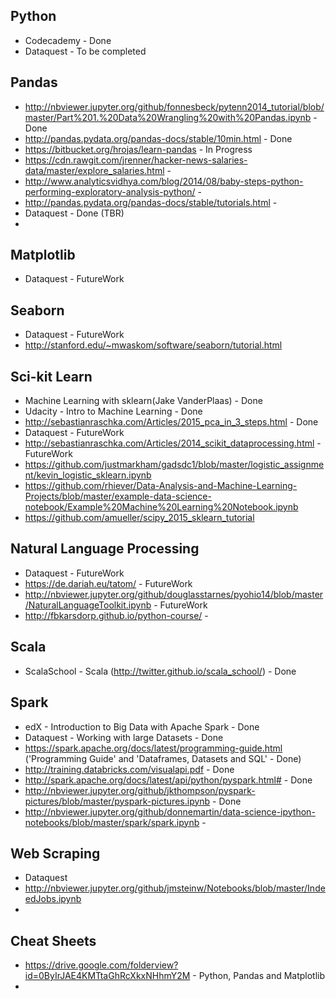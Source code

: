 
Python
--------------------

* Codecademy - Done
* Dataquest - To be completed

Pandas
-------------------

* http://nbviewer.jupyter.org/github/fonnesbeck/pytenn2014_tutorial/blob/master/Part%201.%20Data%20Wrangling%20with%20Pandas.ipynb - Done
* http://pandas.pydata.org/pandas-docs/stable/10min.html - Done
* https://bitbucket.org/hrojas/learn-pandas - In Progress
* https://cdn.rawgit.com/jrenner/hacker-news-salaries-data/master/explore_salaries.html - 
* http://www.analyticsvidhya.com/blog/2014/08/baby-steps-python-performing-exploratory-analysis-python/ - 
* http://pandas.pydata.org/pandas-docs/stable/tutorials.html - 
* Dataquest - Done (TBR)
* 

Matplotlib
-----------------------

* Dataquest - FutureWork

Seaborn
--------------------

* Dataquest - FutureWork
* http://stanford.edu/~mwaskom/software/seaborn/tutorial.html

Sci-kit Learn
------------------------

* Machine Learning with sklearn(Jake VanderPlaas) - Done
* Udacity - Intro to Machine Learning - Done
* http://sebastianraschka.com/Articles/2015_pca_in_3_steps.html - Done
* Dataquest - FutureWork
* http://sebastianraschka.com/Articles/2014_scikit_dataprocessing.html - FutureWork
* https://github.com/justmarkham/gadsdc1/blob/master/logistic_assignment/kevin_logistic_sklearn.ipynb
* https://github.com/rhiever/Data-Analysis-and-Machine-Learning-Projects/blob/master/example-data-science-notebook/Example%20Machine%20Learning%20Notebook.ipynb
* https://github.com/amueller/scipy_2015_sklearn_tutorial

Natural Language Processing
-------------------------------------

* Dataquest - FutureWork
* https://de.dariah.eu/tatom/ - FutureWork
* http://nbviewer.jupyter.org/github/douglasstarnes/pyohio14/blob/master/NaturalLanguageToolkit.ipynb - FutureWork
* http://fbkarsdorp.github.io/python-course/ - 

Scala
-----------------------------

* ScalaSchool - Scala (http://twitter.github.io/scala_school/) - Done

Spark
---------------------------

* edX - Introduction to Big Data with Apache Spark - Done
* Dataquest - Working with large Datasets - Done
* https://spark.apache.org/docs/latest/programming-guide.html ('Programming Guide' and 'Dataframes, Datasets and SQL' - Done)
* http://training.databricks.com/visualapi.pdf - Done
* http://spark.apache.org/docs/latest/api/python/pyspark.html# - Done
* http://nbviewer.jupyter.org/github/jkthompson/pyspark-pictures/blob/master/pyspark-pictures.ipynb - Done
* http://nbviewer.jupyter.org/github/donnemartin/data-science-ipython-notebooks/blob/master/spark/spark.ipynb - 

Web Scraping
------------------------

* Dataquest
* http://nbviewer.jupyter.org/github/jmsteinw/Notebooks/blob/master/IndeedJobs.ipynb
* 

Cheat Sheets
---------------------------
* https://drive.google.com/folderview?id=0ByIrJAE4KMTtaGhRcXkxNHhmY2M - Python, Pandas and Matplotlib
* 
